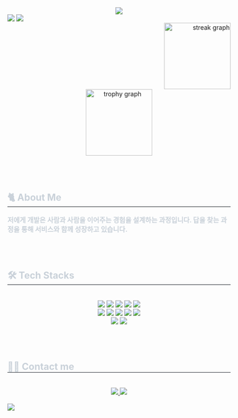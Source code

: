 <div align= "center">
  <div>
    <img src="https://capsule-render.vercel.app/api?type=waving&color=0:a78bfa,100:0582f6&height=240&text=🚀%20Crafting%20Code,%20Creating%20Impact&animation=fadeIn&fontColor=f3f4f6&fontSize=50" />
  </div>
  <div style="text-align: left;">
    <div style="text-align: left;"> 
      <img src="https://github-readme-stats.vercel.app/api?username=K0seoyoung&bg_color=180,00000000,a78bfa&title_color=a78bf6&text_color=a78bf6"/>
      <img src="https://github-readme-stats.vercel.app/api/top-langs/?username=K0seoyoung&layout=compact&bg_color=180,00000000,a78bfa&title_color=a78bf6&text_color=a78bf6"/> 
    </div> 
    <div style="text-align: right">
      <img src="https://streak-stats.demolab.com?user=K0seoyoung&locale=en&mode=daily&theme=dracula&hide_border=false&border_radius=5&order=3" height="150" alt="streak graph"  />
    </div>
  <div align="center">
      <img src="https://github-profile-trophy.vercel.app?username=K0seoyoung&theme=dracula&column=-1&row=1&margin-w=8&margin-h=8&no-bg=false&no-frame=false&order=4" height="150" alt="trophy graph"  /><br />
  </div>

  <br />
  <br />
  <br />
    <div style="text-align: left;"> 
      <h2 style="border-bottom: 1px solid #21262d; color: #c9d1d9;"> 🐈 About Me </h2>  
      <div style="font-weight: 700; font-size: 15px; text-align: left; color: #c9d1d9;"> 저에게 개발은 사람과 사람을 이어주는 경험을 설계하는 과정입니다.  </li>답을 찾는 과정을 통해 서비스와 함께 성장하고 있습니다.  </div> 
    </div>   
    <br />
    <br />
    <br />
    <div style="text-align: left;">
      <h2 style="border-bottom: 1px solid #21262d; color: #c9d1d9;"> 🛠️ Tech Stacks </h2> <br> 
      <div  align= "center"> 
        <img src="https://img.shields.io/badge/HTML5-E34F26?style=for-the-badge&logo=HTML5&logoColor=white">
        <img src="https://img.shields.io/badge/CSS3-1572B6?style=for-the-badge&logo=CSS3&logoColor=white">
        <img src="https://img.shields.io/badge/Javascript-F7DF1E?style=for-the-badge&logo=Javascript&logoColor=white">
        <img src="https://img.shields.io/badge/React-61DAFB?style=for-the-badge&logo=React&logoColor=white">
        <img src="https://img.shields.io/badge/ReactNative-61DAFB?style=for-the-badge&logo=React&logoColor=white">
        <br/><img src="https://img.shields.io/badge/Next.js-000000?style=for-the-badge&logo=Next.js&logoColor=white">
        <img src="https://img.shields.io/badge/Prettier-F7B93E?style=for-the-badge&logo=Prettier&logoColor=white">
        <img src="https://img.shields.io/badge/Tailwind CSS-06B6D4?style=for-the-badge&logo=Tailwind_CSS&logoColor=white">
        <img src="https://img.shields.io/badge/Git-F05032?style=for-the-badge&logo=Git&logoColor=white">
        <img src="https://img.shields.io/badge/Github-181717?style=for-the-badge&logo=Github&logoColor=white">
        <br/><img src="https://img.shields.io/badge/Figma-F24E1E?style=for-the-badge&logo=Figma&logoColor=white">
        <img src="https://img.shields.io/badge/Notion-000000?style=for-the-badge&logo=Notion&logoColor=white">
      </div>
    </div>
    <br /><br /><br />
    <div style="text-align: left;">
      <h2 style="border-bottom: 1px solid #21262d; color: #c9d1d9;"> 🧑‍💻 Contact me </h2> <br> 
      <div align= "center"> 
        <a href=https://k0seoyoung.tistory.com/> <img src="https://img.shields.io/badge/Tistory-000000?style=for-the-badge&logo=Tistory&logoColor=white&link=https://k0seoyoung.tistory.com/"> </a>
         <a href=mailto:1004seyong@gmail.com> <img src="https://img.shields.io/badge/Gmail-EA4335?style=for-the-badge&logo=Gmail&logoColor=white&link=mailto:1004seyong@gmail.com"> </a>
      </div>    <br> 
      <div align= "center">  
    </div> 
    <div>
      <img src="https://capsule-render.vercel.app/api?type=waving&color=0:a78bfa,100:0582f6&height=180&animation=fadeIn&fontColor=f3f4f6&fontSize=50&section=footer" />
    </div>
</div>


    
